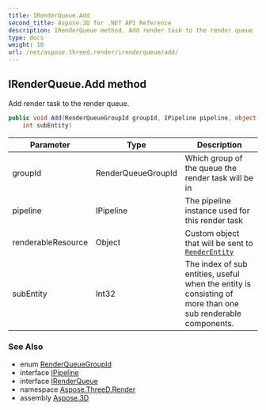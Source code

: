 ```yaml
---
title: IRenderQueue.Add
second_title: Aspose.3D for .NET API Reference
description: IRenderQueue method. Add render task to the render queue
type: docs
weight: 10
url: /net/aspose.threed.render/irenderqueue/add/
---
```

## IRenderQueue.Add method

Add render task to the render queue.

```csharp
public void Add(RenderQueueGroupId groupId, IPipeline pipeline, object renderableResource, 
    int subEntity)
```

| Parameter | Type | Description |
| --- | --- | --- |
| groupId | RenderQueueGroupId | Which group of the queue the render task will be in |
| pipeline | IPipeline | The pipeline instance used for this render task |
| renderableResource | Object | Custom object that will be sent to [`RenderEntity`](../../entityrenderer/renderentity/) |
| subEntity | Int32 | The index of sub entities, useful when the entity is consisting of more than one sub renderable components. |

### See Also

* enum [RenderQueueGroupId](../../renderqueuegroupid/)
* interface [IPipeline](../../ipipeline/)
* interface [IRenderQueue](../)
* namespace [Aspose.ThreeD.Render](../../irenderqueue/)
* assembly [Aspose.3D](../../../)


